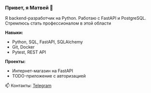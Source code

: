 ### Привет, я Матвей 👋
Я backend-разработчик на Python. Работаю с FastAPI и PostgreSQL.
Стремлюсь стать профессионалом в этой области

**Навыки:**
- Python, SQL, FastAPI, SQLAlchemy
- Git, Docker
- Pytest, REST API

**Проекты:**
- Интернет-магазин на FastAPI
- TODO-приложение с авторизацией

📫 Контакты: [Telegram](https://t.me/matew_1)
